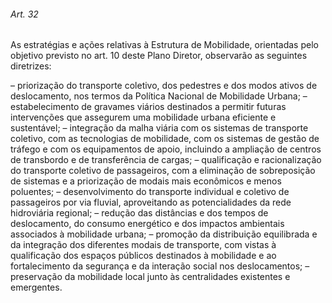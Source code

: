 
###### Art. 32
As estratégias e ações relativas à Estrutura de Mobilidade, orientadas pelo objetivo previsto no art. 10 deste Plano Diretor, observarão as seguintes diretrizes:

– priorização do transporte coletivo, dos pedestres e dos modos ativos de deslocamento, nos termos da Política Nacional de Mobilidade Urbana;
– estabelecimento de gravames viários destinados a permitir futuras intervenções que assegurem uma mobilidade urbana eficiente e sustentável;
– integração da malha viária com os sistemas de transporte coletivo, com as tecnologias de mobilidade, com os sistemas de gestão de tráfego e com os equipamentos de apoio, incluindo a ampliação de centros de transbordo e de transferência de cargas;
– qualificação e racionalização do transporte coletivo de passageiros, com a eliminação de sobreposição de sistemas e a priorização de modais mais econômicos e menos poluentes;
– desenvolvimento do transporte individual e coletivo de passageiros por via fluvial, aproveitando as potencialidades da rede hidroviária regional;
– redução das distâncias e dos tempos de deslocamento, do consumo energético e dos impactos ambientais associados à mobilidade urbana;
– promoção da distribuição equilibrada e da integração dos diferentes modais de transporte, com vistas à qualificação dos espaços públicos destinados à mobilidade e ao fortalecimento da segurança e da interação social nos deslocamentos;
– preservação da mobilidade local junto às centralidades existentes e emergentes.
